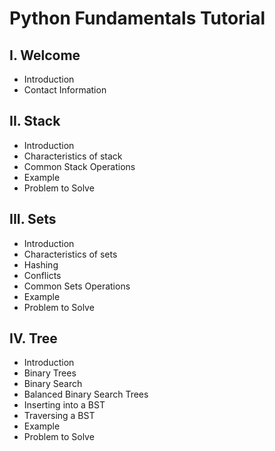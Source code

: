 # Python Fundamentals Tutorial
## I. Welcome
* Introduction
* Contact Information
## II. Stack
* Introduction
* Characteristics of stack
* Common Stack Operations
* Example
* Problem to Solve
## III. Sets
* Introduction
* Characteristics of sets
* Hashing
* Conflicts
* Common Sets Operations
* Example
* Problem to Solve
## IV. Tree
* Introduction
* Binary Trees
* Binary Search
* Balanced Binary Search Trees
* Inserting into a BST
* Traversing a BST
* Example
* Problem to Solve
